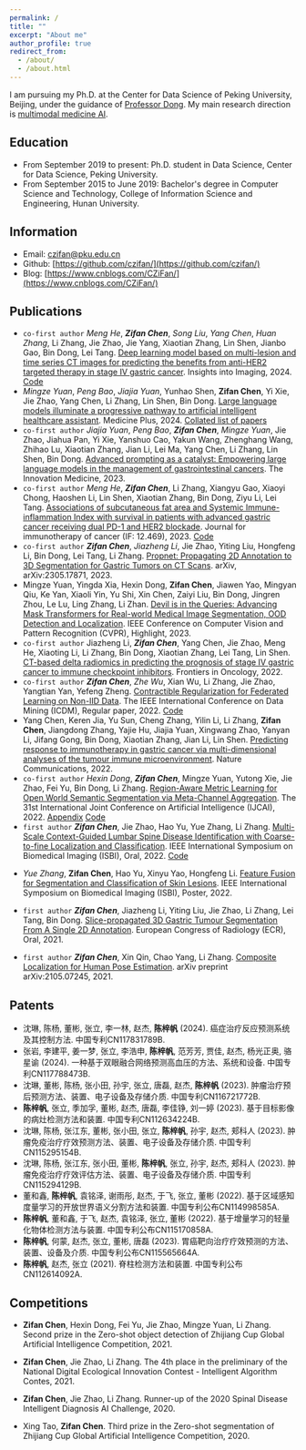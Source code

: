 ```yaml
---
permalink: /
title: ""
excerpt: "About me"
author_profile: true
redirect_from: 
  - /about/
  - /about.html
---
```


I am pursuing my Ph.D. at the Center for Data Science of Peking University, Beijing, under the guidance of [Professor Dong](http://faculty.bicmr.pku.edu.cn/~dongbin/). My main research direction is [multimodal medicine AI](https://github.com/czifan/Multimodal-Medicine-AI).

## Education
- From September 2019 to present: Ph.D. student in Data Science, Center for Data Science, Peking University.
- From September 2015 to June 2019: Bachelor's degree in Computer Science and Technology, College of Information Science and Engineering, Hunan University.

## Information
- Email: czifan@pku.edu.cn
- Github: [https://github.com/czifan/](https://github.com/czifan/)
- Blog: [https://www.cnblogs.com/CZiFan/](https://www.cnblogs.com/CZiFan/)

## Publications
- ```co-first author``` *Meng He*, ***Zifan Chen***, *Song Liu*, *Yang Chen*, *Huan Zhang*, Li Zhang, Jie Zhao, Jie Yang, Xiaotian Zhang, Lin Shen, Jianbo Gao, Bin Dong, Lei Tang. [Deep learning model based on multi-lesion and time series CT images for predicting the benefits from anti-HER2 targeted therapy in stage IV gastric cancer](https://pubmed.ncbi.nlm.nih.gov/38411839/). Insights into Imaging, 2024. [Code](https://github.com/czifan/HER2.pytorch)
- *Mingze Yuan*, *Peng Bao*, *Jiajia Yuan*, Yunhao Shen, **Zifan Chen**, Yi Xie, Jie Zhao, Yang Chen, Li Zhang, Lin Shen, Bin Dong. [Large language models illuminate a progressive pathway to artificial intelligent healthcare assistant](https://www.sciencedirect.com/science/article/pii/S2950347724000264). Medicine Plus, 2024. [Collated list of papers](https://github.com/mingze-yuan/Awesome-LLM-Healthcare/tree/main)
- ```co-first author``` *Jiajia Yuan*, *Peng Bao*, ***Zifan Chen***, *Mingze Yuan*, Jie Zhao, Jiahua Pan, Yi Xie, Yanshuo Cao, Yakun Wang, Zhenghang Wang, Zhihao Lu, Xiaotian Zhang, Jian Li, Lei Ma, Yang Chen, Li Zhang, Lin Shen, Bin Dong. [Advanced prompting as a catalyst: Empowering large language models in the management of gastrointestinal cancers](https://www.the-innovation.org/article/doi/10.59717/j.xinn-med.2023.100019). The Innovation Medicine, 2023. 
- ```co-first author``` *Meng He*, ***Zifan Chen***, Li Zhang, Xiangyu Gao, Xiaoyi Chong, Haoshen Li, Lin Shen, Xiaotian Zhang, Bin Dong, Ziyu Li, Lei Tang. [Associations of subcutaneous fat area and Systemic Immune-inflammation Index with survival in patients with advanced gastric cancer receiving dual PD-1 and HER2 blockade](https://jitc.bmj.com/content/11/6/e007054#). Journal for immunotherapy of cancer (IF: 12.469), 2023. [Code](https://github.com/czifan/TSPC.PyQt5) 
- ```co-first author``` ***Zifan Chen***, *Jiazheng Li*, Jie Zhao, Yiting Liu, Hongfeng Li, Bin Dong, Lei Tang, Li Zhang. [Propnet: Propagating 2D Annotation to 3D Segmentation for Gastric Tumors on CT Scans](https://arxiv.org/pdf/2305.17871.pdf). arXiv, arXiv:2305.17871, 2023. 
- Mingze Yuan, Yingda Xia, Hexin Dong, **Zifan Chen**, Jiawen Yao, Mingyan Qiu, Ke Yan, Xiaoli Yin, Yu Shi, Xin Chen, Zaiyi Liu, Bin Dong, Jingren Zhou, Le Lu, Ling Zhang, Li Zhan. [Devil is in the Queries: Advancing Mask Transformers for Real-world Medical Image Segmentation, OOD Detection and Localization](https://www.cs.jhu.edu/~lelu/publication/CVPR2023_Anomaly_Transformer.pdf). IEEE Conference on Computer Vision and Pattern Recognition (CVPR), Highlight, 2023.
- ```co-first author``` Jiazheng Li, ***Zifan Chen***, Yang Chen, Jie Zhao, Meng He, Xiaoting Li, Li Zhang, Bin Dong, Xiaotian Zhang, Lei Tang, Lin Shen. [CT-based delta radiomics in predicting the prognosis of stage IV gastric cancer to immune checkpoint inhibitors](https://www.frontiersin.org/articles/10.3389/fonc.2022.1059874/full). Frontiers in Oncology, 2022. 
- ```co-first author``` ***Zifan Chen***, *Zhe Wu*, Xian Wu, Li Zhang, Jie Zhao, Yangtian Yan, Yefeng Zheng. [Contractible Regularization for Federated Learning on Non-IID Data](https://ieeexplore.ieee.org/document/10027753). The IEEE International Conference on Data Mining (ICDM), Regular paper, 2022. [Code](https://github.com/czifan/ConTre.pytorch) 
- Yang Chen, Keren Jia, Yu Sun, Cheng Zhang, Yilin Li, Li Zhang, **Zifan Chen**, Jiangdong Zhang, Yajie Hu, Jiajia Yuan, Xingwang Zhao, Yanyan Li, Jifang Gong, Bin Dong, Xiaotian Zhang, Jian Li, Lin Shen. [Predicting response to immunotherapy in gastric cancer via multi-dimensional analyses of the tumour immune microenvironment](https://www.nature.com/articles/s41467-022-32570-z). Nature Communications, 2022.
- ```co-first author``` *Hexin Dong*, ***Zifan Chen***, Mingze Yuan, Yutong Xie, Jie Zhao, Fei Yu, Bin Dong, Li Zhang. [Region-Aware Metric Learning for Open World Semantic Segmentation via Meta-Channel Aggregation](https://www.ijcai.org/proceedings/2022/0121.pdf). The 31st International Joint Conference on Artificial Intelligence (IJCAI), 2022. [Appendix](https://arxiv.org/abs/2205.08083) [Code](https://github.com/czifan/RAML) 
- ```first author``` ***Zifan Chen***, Jie Zhao, Hao Yu, Yue Zhang, Li Zhang. [Multi-Scale Context-Guided Lumbar Spine Disease Identification with Coarse-to-fine Localization and Classification](https://ieeexplore.ieee.org/document/9761528). IEEE International Symposium on Biomedical Imaging (ISBI), Oral, 2022. [Code](https://github.com/czifan/CCFNet.pytorch)
<!-- [Details](https://czifan.github.io/publication/2022-03-16-ccfnet) -->
- *Yue Zhang*, **Zifan Chen**, Hao Yu, Xinyu Yao, Hongfeng Li. [Feature Fusion for Segmentation and Classification of Skin Lesions](https://ieeexplore.ieee.org/document/9761474). IEEE International Symposium on Biomedical Imaging (ISBI), Poster, 2022. 
<!-- [Details](https://czifan.github.io/publication/2022-03-18-clnetzy) -->
- ```first author``` ***Zifan Chen***, Jiazheng Li, Yiting Liu, Jie Zhao, Li Zhang, Lei Tang, Bin Dong. [Slice-propagated 3D Gastric Tumour Segmentation From A Single 2D Annotation](https://connect.myesr.org/course/ai-in-abdominal-imaging/). European Congress of Radiology (ECR), Oral, 2021. 
<!-- [Details](https://czifan.github.io/publication/2021-03-03-ecr)  -->
- ```first author``` ***Zifan Chen***, Xin Qin, Chao Yang, Li Zhang. [Composite Localization for Human Pose Estimation](https://arxiv.org/pdf/2105.07245.pdf). arXiv preprint arXiv:2105.07245, 2021. 
<!--  [Details](https://czifan.github.io/publication/2021-05-15-clnet)  -->

## Patents
- 沈琳, 陈杨, 董彬, 张立, 李一林, 赵杰, **陈梓帆** (2024). 癌症治疗反应预测系统及其控制方法. 中国专利CN117831789B.
- 张岩, 李建平, 姜一梦, 张立, 李浩申, **陈梓帆**, 范芳芳, 贾佳, 赵杰, 杨光正奥, 骆星谕 (2024). 一种基于双眼融合网络预测高血压的方法、系统和设备. 中国专利CN117788473B.
- 沈琳, 董彬, 陈杨, 张小田, 孙宇, 张立, 唐磊, 赵杰, **陈梓帆** (2023). 肿瘤治疗预后预测方法、装置、电子设备及存储介质. 中国专利CN116721772B.
- **陈梓帆**, 张立, 季加孚, 董彬, 赵杰, 唐磊, 李佳铮, 刘一婷 (2023). 基于目标影像的病灶检测方法和装置. 中国专利CN112634224B.
- 沈琳, 陈杨, 张江东, 董彬, 张小田, 张立, **陈梓帆**, 孙宇, 赵杰, 郏科人 (2023). 肿瘤免疫治疗疗效预测方法、装置、电子设备及存储介质. 中国专利CN115295154B.
- 沈琳, 陈杨, 张江东, 张小田, 董彬, **陈梓帆**, 张立, 孙宇, 赵杰, 郏科人 (2023). 肿瘤免疫治疗疗效评估方法、装置、电子设备及存储介质. 中国专利CN115294129B.
- 董和鑫, **陈梓帆**, 袁铭泽, 谢雨彤, 赵杰, 于飞, 张立, 董彬 (2022). 基于区域感知度量学习的开放世界语义分割方法和装置. 中国专利公布CN114998585A.
- **陈梓帆**, 董和鑫, 于飞, 赵杰, 袁铭泽, 张立, 董彬 (2022). 基于增量学习的轻量化物体检测方法与装置. 中国专利公布CN115170858A.
- **陈梓帆**, 何蒙, 赵杰, 张立, 董彬, 唐磊 (2023). 胃癌靶向治疗疗效预测的方法、装置、设备及介质. 中国专利公布CN115565664A.
- **陈梓帆**, 赵杰, 张立 (2021). 脊柱检测方法和装置. 中国专利公布CN112614092A.

## Competitions
- **Zifan Chen**, Hexin Dong, Fei Yu, Jie Zhao, Mingze Yuan, Li Zhang. Second prize in the Zero-shot object detection of Zhijiang Cup Global Artificial Intelligence Competition, 2021. 
<!-- [Details](https://czifan.github.io/https:/zhijiangcup.zhejianglab.com/zhijiang/match/details/id/7.html) -->
- **Zifan Chen**, Jie Zhao, Li Zhang. The 4th place in the preliminary of the National Digital Ecological Innovation Contest - Intelligent Algorithm Contes, 2021. 
<!-- [Details](https://czifan.github.io/https:/tianchi.aliyun.com/competition/entrance/531860/introduction) -->
- **Zifan Chen**, Jie Zhao, Li Zhang. Runner-up of the 2020 Spinal Disease Intelligent Diagnosis AI Challenge, 2020. 
<!-- [Details](https://czifan.github.io/https:/tianchi.aliyun.com/competition/entrance/531796/introduction) -->
- Xing Tao, **Zifan Chen**. Third prize in the Zero-shot segmentation of Zhijiang Cup Global Artificial Intelligence Competition, 2020. 
<!-- [Details](https://czifan.github.io/https:/zhejianglab.aliyun.com/entrance/531816/rankingList/0) -->
